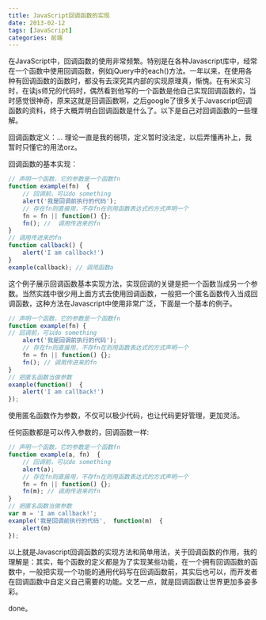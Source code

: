 ```yaml
---
title: JavaScript回调函数的实现
date: 2013-02-12
tags: [JavaScript]
categories: 前端
---
```


在JavaScript中，回调函数的使用非常频繁。特别是在各种Javascript库中，经常在一个函数中使用回调函数，例如jQuery中的each()方法。一年以来，在使用各种有回调函数的函数时，都没有去深究其内部的实现原理真，惭愧。在有米实习时，在读js师兄的代码时，偶然看到他写的一个函数是他自己实现回调函数的，当时感觉很神奇，原来这就是回调函数啊，之后google了很多关于Javascript回调函数的资料，终于大概弄明白回调函数是什么了。以下是自己对回调函数的一些理解。
<!-- more -->

回调函数定义：... 理论一直是我的弱项，定义暂时没法定，以后弄懂再补上，我暂时只懂它的用法orz。

回调函数的基本实现：

``` js
// 声明一个函数，它的参数是一个函数fn
function example(fn)  {
    // 回调前，可以do something
    alert('我是回调前执行的代码');
    // 存在fn则直接用，不存fn在则用函数表达式的方式声明一个
    fn = fn || function() {};
    fn(); //  调用传进来的fn
}
// 调用传进来的fn
function callback() {
    alert('I am callback!')
}
example(callback); // 调用函数a
```

这个例子展示回调函数基本实现方法，实现回调的关键是把一个函数当成另一个参数。当然实践中很少用上面方式去使用回调函数，一般把一个匿名函数传入当成回调函数，这种方法在Javascript中使用非常广泛，下面是一个基本的例子。

``` js
// 声明一个函数，它的参数是一个函数fn
function example(fn) {
// 回调前，可以do something
    alert('我是回调前执行的代码');
    // 存在fn则直接用，不存fn在则用函数表达式的方式声明一个
    fn = fn || function() {};
    fn(); // 调用传进来的fn
}
// 把匿名函数当做参数
example(function()  {
    alert('I am callback!')
});
```

使用匿名函数作为参数，不仅可以极少代码，也让代码更好管理，更加灵活。

任何函数都是可以传入参数的，回调函数一样:

``` js
// 声明一个函数，它的参数是一个函数fn
function example(a, fn)  {
    // 回调前，可以do something
    alert(a);
    // 存在fn则直接用，不存fn在则用函数表达式的方式声明一个
    fn = fn || function() {};
    fn(m); // 调用传进来的fn
}
// 把匿名函数当做参数
var m = 'I am callback!';
example('我是回调前执行的代码',  function(m)  {
    alert(m)
});
```

以上就是Javascript回调函数的实现方法和简单用法，关于回调函数的作用，我的理解是：其实，每个函数的定义都是为了实现某些功能，在一个拥有回调函数的函数中，一般把实现一个功能的通用代码写在回调函数前，其实后也可以，而开发者在回调函数中自定义自己需要的功能。文艺一点，就是回调函数让世界更加多姿多彩。

done。
